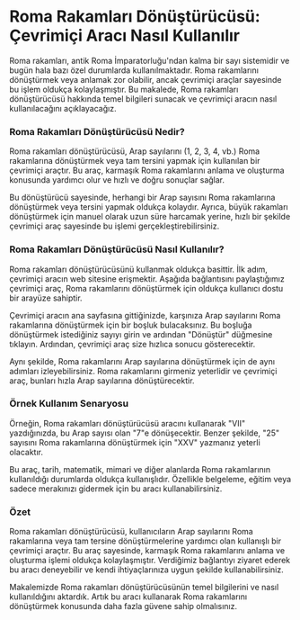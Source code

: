 Roma Rakamları Dönüştürücüsü: Çevrimiçi Aracı Nasıl Kullanılır
==============================================================

Roma rakamları, antik Roma İmparatorluğu'ndan kalma bir sayı sistemidir ve bugün hala bazı özel durumlarda kullanılmaktadır. Roma rakamlarını dönüştürmek veya anlamak zor olabilir, ancak çevrimiçi araçlar sayesinde bu işlem oldukça kolaylaşmıştır. Bu makalede, Roma rakamları dönüştürücüsü hakkında temel bilgileri sunacak ve çevrimiçi aracın nasıl kullanılacağını açıklayacağız.

### Roma Rakamları Dönüştürücüsü Nedir?

Roma rakamları dönüştürücüsü, Arap sayılarını (1, 2, 3, 4, vb.) Roma rakamlarına dönüştürmek veya tam tersini yapmak için kullanılan bir çevrimiçi araçtır. Bu araç, karmaşık Roma rakamlarını anlama ve oluşturma konusunda yardımcı olur ve hızlı ve doğru sonuçlar sağlar.

Bu dönüştürücü sayesinde, herhangi bir Arap sayısını Roma rakamlarına dönüştürmek veya tersini yapmak oldukça kolaydır. Ayrıca, büyük rakamları dönüştürmek için manuel olarak uzun süre harcamak yerine, hızlı bir şekilde çevrimiçi araç sayesinde bu işlemi gerçekleştirebilirsiniz.

### Roma Rakamları Dönüştürücüsü Nasıl Kullanılır?

Roma rakamları dönüştürücüsünü kullanmak oldukça basittir. İlk adım, çevrimiçi aracın web sitesine erişmektir. Aşağıda bağlantısını paylaştığımız çevrimiçi araç, Roma rakamlarını dönüştürmek için oldukça kullanıcı dostu bir arayüze sahiptir.

Çevrimiçi aracın ana sayfasına gittiğinizde, karşınıza Arap sayılarını Roma rakamlarına dönüştürmek için bir boşluk bulacaksınız. Bu boşluğa dönüştürmek istediğiniz sayıyı girin ve ardından "Dönüştür" düğmesine tıklayın. Ardından, çevrimiçi araç size hızlıca sonucu gösterecektir.

Aynı şekilde, Roma rakamlarını Arap sayılarına dönüştürmek için de aynı adımları izleyebilirsiniz. Roma rakamlarını girmeniz yeterlidir ve çevrimiçi araç, bunları hızla Arap sayılarına dönüştürecektir.

### Örnek Kullanım Senaryosu

Örneğin, Roma rakamları dönüştürücüsü aracını kullanarak "VII" yazdığınızda, bu Arap sayısı olan "7"e dönüşecektir. Benzer şekilde, "25" sayısını Roma rakamlarına dönüştürmek için "XXV" yazmanız yeterli olacaktır.

Bu araç, tarih, matematik, mimari ve diğer alanlarda Roma rakamlarının kullanıldığı durumlarda oldukça kullanışlıdır. Özellikle belgeleme, eğitim veya sadece merakınızı gidermek için bu aracı kullanabilirsiniz.

### Özet

Roma rakamları dönüştürücüsü, kullanıcıların Arap sayılarını Roma rakamlarına veya tam tersine dönüştürmelerine yardımcı olan kullanışlı bir çevrimiçi araçtır. Bu araç sayesinde, karmaşık Roma rakamlarını anlama ve oluşturma işlemi oldukça kolaylaşmıştır. Verdiğimiz bağlantıyı ziyaret ederek bu aracı deneyebilir ve kendi ihtiyaçlarınıza uygun şekilde kullanabilirsiniz.

Makalemizde Roma rakamları dönüştürücüsünün temel bilgilerini ve nasıl kullanıldığını aktardık. Artık bu aracı kullanarak Roma rakamlarını dönüştürmek konusunda daha fazla güvene sahip olmalısınız.